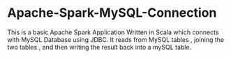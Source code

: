 # Apache-Spark-MySQL-Connection
This is a basic Apache Spark Application Written in Scala which connects with MySQL Database using JDBC. It reads from MySQL tables , joining the two tables , and then writing the result back into a mySQL table. 
